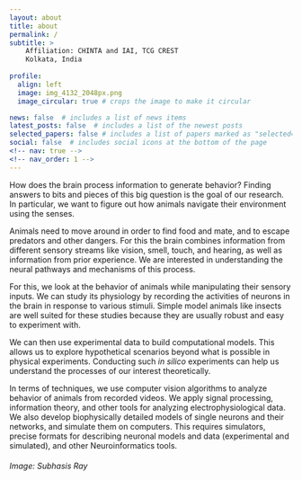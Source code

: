 ```yaml
---
layout: about
title: about
permalink: /
subtitle: >
    Affiliation: CHINTA and IAI, TCG CREST
	Kolkata, India
	
profile:
  align: left
  image: img_4132_2048px.png
  image_circular: true # crops the image to make it circular

news: false  # includes a list of news items
latest_posts: false  # includes a list of the newest posts
selected_papers: false # includes a list of papers marked as "selected={true}"
social: false  # includes social icons at the bottom of the page
<!-- nav: true -->
<!-- nav_order: 1 -->
---
```


How does the brain process information to generate behavior? Finding answers to bits and pieces of this big question is the goal of our research. In particular, we want to figure out how animals navigate their environment using the senses.

Animals need to move around in order to find food and mate, and to escape predators and other dangers. For this the brain combines information from different sensory streams like vision, smell, touch, and hearing, as well as information from prior experience. We are interested in understanding the neural pathways and mechanisms of this process.

For this, we look at the behavior of animals while manipulating their sensory inputs. We can study its physiology by recording the activities of neurons in the brain in response to various stimuli. Simple model animals like insects are well suited for these studies because they are usually robust and easy to experiment with.

We can then use experimental data to build computational models. This allows us to explore hypothetical scenarios beyond what is possible in physical experiments. Conducting such *in silico* experiments can help us understand the processes of our interest theoretically.

In terms of techniques, we use computer vision algorithms to analyze behavior of animals from recorded videos. We apply signal processing, information theory, and other tools for analyzing electrophysiological data. We also develop biophysically detailed models of single neurons and their networks, and simulate them on computers. This requires simulators, precise formats for describing neuronal models and data (experimental and simulated), and other Neuroinformatics tools.

###### *Image: Subhasis Ray*
